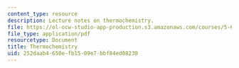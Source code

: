 ```yaml
---
content_type: resource
description: Lecture notes on thermochemistry.
file: https://ol-ocw-studio-app-production.s3.amazonaws.com/courses/5-60-thermodynamics-kinetics-spring-2008/252daab4650efb1509e7bbf84ed08230_5_60_lecture6.pdf
file_type: application/pdf
resourcetype: Document
title: Thermochemistry
uid: 252daab4-650e-fb15-09e7-bbf84ed08230
---
```

